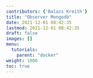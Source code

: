 ```yaml
---
contributors: {'Balazs Kreith'}
title: "Observer Mongodb"
date: 2021-12-01 08:42:35
lastmod: 2021-12-01 08:42:35
draft: false
images: []
menu:
  tutorials:
    parent: "docker"
weight: 1000
toc: true
---
```


